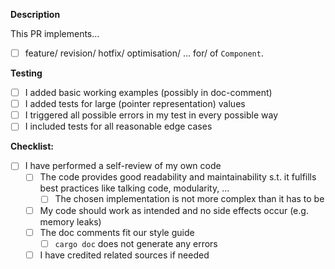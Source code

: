 **Description**

<!-- 
Please include a summary of the changes and which issue is fixed or which feature it added.
Please also include relevant motivation and context. List any dependencies that are required for this change.
-->

This PR implements...
- [ ] feature/ revision/ hotfix/ optimisation/ ...
for/ of `Component`.

<!--
If Connected to an issue, include:
Closes #(issue number)
-->

**Testing**

<!-- Please shortly describe how you tested your code and mark all you have done after -->

<!-- exclude any of the following if they do not apply -->
- [ ] I added basic working examples (possibly in doc-comment)
- [ ] I added tests for large (pointer representation) values
- [ ] I triggered all possible errors in my test in every possible way
- [ ] I included tests for all reasonable edge cases
<!-- Please add other tests if any other have been performed -->

**Checklist:**

<!-- This is a short summary of the things the programmer should always consider before merging-->

- [ ] I have performed a self-review of my own code
  - [ ] The code provides good readability and maintainability s.t. it fulfills best practices like talking code, modularity, ...
    - [ ] The chosen implementation is not more complex than it has to be
  - [ ] My code should work as intended and no side effects occur (e.g. memory leaks)
  - [ ] The doc comments fit our style guide
    - [ ] `cargo doc` does not generate any errors
  - [ ] I have credited related sources if needed
